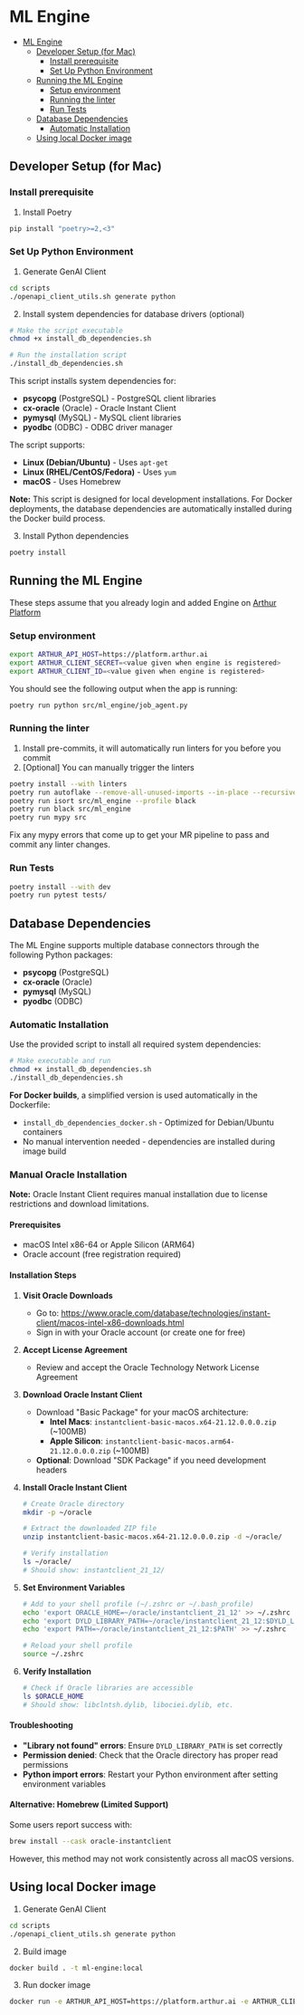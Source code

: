 # ML Engine

- [ML Engine](#ml-engine)
  - [Developer Setup (for Mac)](#developer-setup-for-mac)
    - [Install prerequisite](#install-prerequisite)
    - [Set Up Python Environment](#set-up-python-environment)
  - [Running the ML Engine](#running-the-ml-engine)
    - [Setup environment](#setup-environment)
    - [Running the linter](#running-the-linter)
    - [Run Tests](#run-tests)
  - [Database Dependencies](#database-dependencies)
    - [Automatic Installation](#automatic-installation)
  - [Using local Docker image](#using-local-docker-image)


## Developer Setup (for Mac)

### Install prerequisite
1. Install Poetry
```bash
pip install "poetry>=2,<3"
```

### Set Up Python Environment

1. Generate GenAI Client
```bash
cd scripts
./openapi_client_utils.sh generate python
```

2. Install system dependencies for database drivers (optional)
```bash
# Make the script executable
chmod +x install_db_dependencies.sh

# Run the installation script
./install_db_dependencies.sh
```

This script installs system dependencies for:
- **psycopg** (PostgreSQL) - PostgreSQL client libraries
- **cx-oracle** (Oracle) - Oracle Instant Client
- **pymysql** (MySQL) - MySQL client libraries
- **pyodbc** (ODBC) - ODBC driver manager

The script supports:
- **Linux (Debian/Ubuntu)** - Uses `apt-get`
- **Linux (RHEL/CentOS/Fedora)** - Uses `yum`
- **macOS** - Uses Homebrew

**Note:** This script is designed for local development installations. For Docker deployments, the database dependencies are automatically installed during the Docker build process.

3. Install Python dependencies
```bash
poetry install
```

## Running the ML Engine

These steps assume that you already login and added Engine on [Arthur Platform](https://platform.arthur.ai/)

### Setup environment

```bash
export ARTHUR_API_HOST=https://platform.arthur.ai
export ARTHUR_CLIENT_SECRET=<value given when engine is registered>
export ARTHUR_CLIENT_ID=<value given when engine is registered>
```

You should see the following output when the app is running:

```bash
poetry run python src/ml_engine/job_agent.py
```

### Running the linter

1. Install pre-commits, it will automatically run linters for you before you commit
2. [Optional] You can manually trigger the linters
```bash
poetry install --with linters
poetry run autoflake --remove-all-unused-imports --in-place --recursive src/ml_engine
poetry run isort src/ml_engine --profile black
poetry run black src/ml_engine
poetry run mypy src
```

Fix any mypy errors that come up to get your MR pipeline to pass and commit any linter changes.

### Run Tests

```bash
poetry install --with dev
poetry run pytest tests/
```

## Database Dependencies

The ML Engine supports multiple database connectors through the following Python packages:
- **psycopg** (PostgreSQL)
- **cx-oracle** (Oracle)
- **pymysql** (MySQL)
- **pyodbc** (ODBC)

### Automatic Installation

Use the provided script to install all required system dependencies:

```bash
# Make executable and run
chmod +x install_db_dependencies.sh
./install_db_dependencies.sh
```

**For Docker builds**, a simplified version is used automatically in the Dockerfile:
- `install_db_dependencies_docker.sh` - Optimized for Debian/Ubuntu containers
- No manual intervention needed - dependencies are installed during image build

### Manual Oracle Installation

**Note:** Oracle Instant Client requires manual installation due to license restrictions and download limitations.

#### Prerequisites
- macOS Intel x86-64 or Apple Silicon (ARM64)
- Oracle account (free registration required)

#### Installation Steps

1. **Visit Oracle Downloads**
   - Go to: https://www.oracle.com/database/technologies/instant-client/macos-intel-x86-downloads.html
   - Sign in with your Oracle account (or create one for free)

2. **Accept License Agreement**
   - Review and accept the Oracle Technology Network License Agreement

3. **Download Oracle Instant Client**
   - Download "Basic Package" for your macOS architecture:
     - **Intel Macs**: `instantclient-basic-macos.x64-21.12.0.0.0.zip` (~100MB)
     - **Apple Silicon**: `instantclient-basic-macos.arm64-21.12.0.0.0.zip` (~100MB)
   - **Optional**: Download "SDK Package" if you need development headers

4. **Install Oracle Instant Client**
   ```bash
   # Create Oracle directory
   mkdir -p ~/oracle

   # Extract the downloaded ZIP file
   unzip instantclient-basic-macos.x64-21.12.0.0.0.zip -d ~/oracle/

   # Verify installation
   ls ~/oracle/
   # Should show: instantclient_21_12/
   ```

5. **Set Environment Variables**
   ```bash
   # Add to your shell profile (~/.zshrc or ~/.bash_profile)
   echo 'export ORACLE_HOME=~/oracle/instantclient_21_12' >> ~/.zshrc
   echo 'export DYLD_LIBRARY_PATH=~/oracle/instantclient_21_12:$DYLD_LIBRARY_PATH' >> ~/.zshrc
   echo 'export PATH=~/oracle/instantclient_21_12:$PATH' >> ~/.zshrc

   # Reload your shell profile
   source ~/.zshrc
   ```

6. **Verify Installation**
   ```bash
   # Check if Oracle libraries are accessible
   ls $ORACLE_HOME
   # Should show: libclntsh.dylib, libociei.dylib, etc.
   ```

#### Troubleshooting

- **"Library not found" errors**: Ensure `DYLD_LIBRARY_PATH` is set correctly
- **Permission denied**: Check that the Oracle directory has proper read permissions
- **Python import errors**: Restart your Python environment after setting environment variables

#### Alternative: Homebrew (Limited Support)
Some users report success with:
```bash
brew install --cask oracle-instantclient
```
However, this method may not work consistently across all macOS versions.

## Using local Docker image
1. Generate GenAI Client
```bash
cd scripts
./openapi_client_utils.sh generate python
```
2. Build image
```bash
docker build . -t ml-engine:local
```
3. Run docker image
```bash
docker run -e ARTHUR_API_HOST=https://platform.arthur.ai -e ARTHUR_CLIENT_SECRET=<value given when engine is registered> -e ARTHUR_CLIENT_ID=<value given when engine is registered> -it ml-engine:local
```
